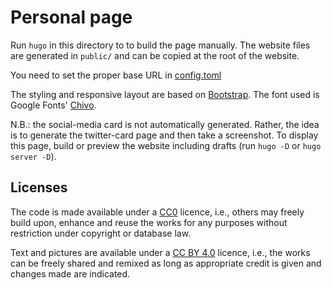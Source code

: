 # Personal page

Run `hugo` in this directory to to build the page manually. The website files are generated in `public/` and can be copied at the root of the website. 

You need to set the proper base URL in [config.toml](config.toml)

The styling and responsive layout are based on [Bootstrap](https://getbootstrap.com). The font used is Google Fonts' [Chivo](https://fonts.google.com/specimen/Chivo).

N.B.: the social-media card is not automatically generated. Rather, the idea is to generate the twitter-card page and then take a screenshot. To display this page, build or preview the website including drafts (run `hugo -D` or `hugo server -D`).

## Licenses

The code is made available under a [CC0](https://creativecommons.org/share-your-work/public-domain/cc0/) licence, i.e., others may freely build upon, enhance and reuse the works for any purposes without restriction under copyright or database law. 

Text and pictures are available under a [CC BY 4.0](https://creativecommons.org/licenses/by/4.0/) licence, i.e., the works can be freely shared and remixed as long as appropriate credit is given and changes made are indicated.